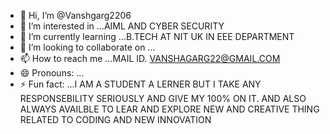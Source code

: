 - 👋 Hi, I’m @Vanshgarg2206
- 👀 I’m interested in ...AIML AND CYBER SECURITY
- 🌱 I’m currently learning ...B.TECH AT NIT UK IN EEE DEPARTMENT 
- 💞️ I’m looking to collaborate on ...
- 📫 How to reach me ...MAIL ID. VANSHAGARG22@GMAIL.COM
- 😄 Pronouns: ...
- ⚡ Fun fact: ...I AM A STUDENT A LERNER BUT I TAKE ANY RESPONSEBILITY SERIOUSLY AND GIVE MY 100% ON IT. AND ALSO ALWAYS AVAILBLE TO LEAR AND EXPLORE NEW AND CREATIVE THING RELATED TO CODING AND NEW INNOVATION

<!---
Vanshgarg2206/Vanshgarg2206 is a ✨ special ✨ repository because its `README.md` (this file) appears on your GitHub profile.
You can click the Preview link to take a look at your changes.
--->

